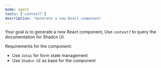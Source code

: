 ```yaml
---
mode: agent
tools: ['context7']
description: 'Generate a new React component'
---
```

Your goal is to generate a new React component, Use `context7` to query the documentation for Shadcn UI.

Requirements for the component:
* Use `Jotai` for form state management
* Use `Shadcn UI` as base for the component

